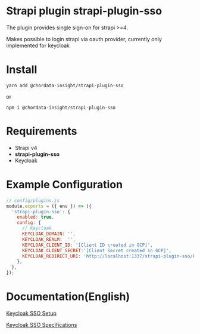 # Strapi plugin strapi-plugin-sso

The plugin provides single sign-on for strapi >=4.

Makes possible to login strapi via oauth provider, currently only implemented for keycloak

# Install

```shell
yarn add @chordata-insight/strapi-plugin-sso
```

or

```shell
npm i @chordata-insight/strapi-plugin-sso
```

# Requirements

- Strapi v4
- **strapi-plugin-sso**
- Keycloak

# Example Configuration

```javascript
// config/plugins.js
module.exports = ({ env }) => ({
  'strapi-plugin-sso': {
    enabled: true,
    config: {
      // Keycloak
      KEYCLOAK_DOMAIN: '',
      KEYCLOAK_REALM:  '',
      KEYCLOAK_CLIENT_ID: '[Client ID created in GCP]',
      KEYCLOAK_CLIENT_SECRET:'[Client Secret created in GCP]',
      KEYCLOAK_REDIRECT_URI: 'http://localhost:1337/strapi-plugin-sso/keycloak/callback', // URI after successful login
    },
  },
});
```

# Documentation(English)

[Keycloak SSO Setup](https://github.com/chordata-insight/strapi-plugin-sso/blob/main/docs/en/keycloak/setup.md)

[Keycloak SSO Specifications](https://github.com/chordata-insight/strapi-plugin-sso/blob/main/docs/en/keycloak/admin.md)

